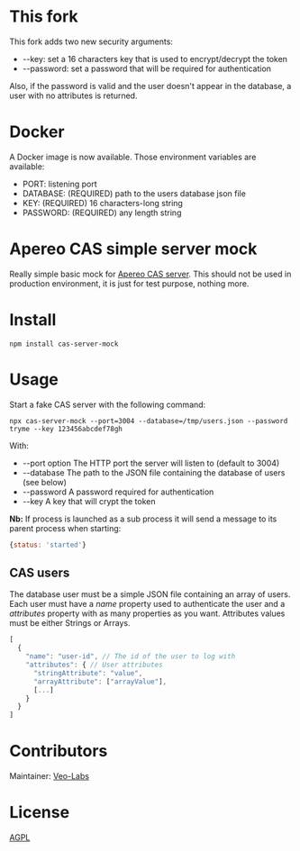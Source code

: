 # This fork

This fork adds two new security arguments:
- --key: set a 16 characters key that is used to encrypt/decrypt the token
- --password: set a password that will be required for authentication

Also, if the password is valid and the user doesn't appear in the database, a user with no attributes is returned.

# Docker

A Docker image is now available. Those environment variables are available:
- PORT: listening port
- DATABASE: (REQUIRED) path to the users database json file
- KEY: (REQUIRED) 16 characters-long string
- PASSWORD: (REQUIRED) any length string

# Apereo CAS simple server mock

Really simple basic mock for [Apereo CAS server](https://www.apereo.org/projects/cas). This should not be used in production environment, it is just for test purpose, nothing more.

# Install

    npm install cas-server-mock

# Usage

Start a fake CAS server with the following command:

    npx cas-server-mock --port=3004 --database=/tmp/users.json --password tryme --key 123456abcdef78gh

With:

- --port option The HTTP port the server will listen to (default to 3004)
- --database The path to the JSON file containing the database of users (see below)
- --password A password required for authentication
- --key A key that will crypt the token

**Nb:** If process is launched as a sub process it will send a message to its parent process when starting:

```js
{status: 'started'}
```

## CAS users

The database user must be a simple JSON file containing an array of users. Each user must have a *name* property used to authenticate the user and a *attributes* property with as many properties as you want. Attributes values must be either Strings or Arrays.

```js
[
  {
    "name": "user-id", // The id of the user to log with
    "attributes": { // User attributes
      "stringAttribute": "value",
      "arrayAttribute": ["arrayValue"],
      [...]
    }
  }
]
```

# Contributors

Maintainer: [Veo-Labs](http://www.veo-labs.com/)

# License

[AGPL](http://www.gnu.org/licenses/agpl-3.0.en.html)
